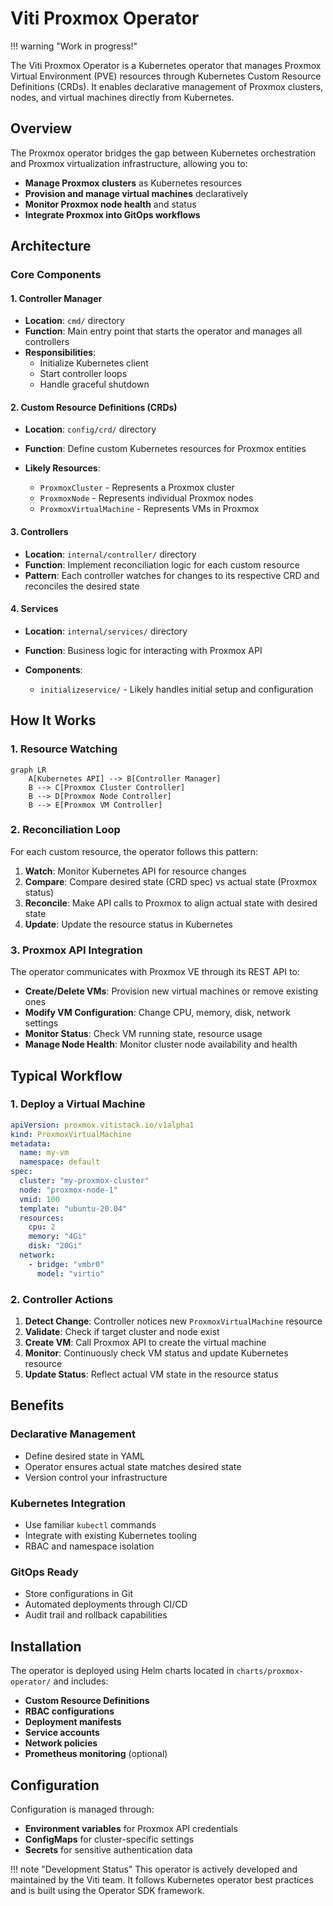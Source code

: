 # Viti Proxmox Operator

!!! warning "Work in progress!"

The Viti Proxmox Operator is a Kubernetes operator that manages Proxmox Virtual Environment (PVE) resources through Kubernetes Custom Resource Definitions (CRDs). It enables declarative management of Proxmox clusters, nodes, and virtual machines directly from Kubernetes.

## Overview

The Proxmox operator bridges the gap between Kubernetes orchestration and Proxmox virtualization infrastructure, allowing you to:

- **Manage Proxmox clusters** as Kubernetes resources
- **Provision and manage virtual machines** declaratively
- **Monitor Proxmox node health** and status
- **Integrate Proxmox into GitOps workflows**

## Architecture

### Core Components

#### 1. **Controller Manager**
- **Location**: `cmd/` directory
- **Function**: Main entry point that starts the operator and manages all controllers
- **Responsibilities**:
    - Initialize Kubernetes client
    - Start controller loops
    - Handle graceful shutdown

#### 2. **Custom Resource Definitions (CRDs)**
- **Location**: `config/crd/` directory
- **Function**: Define custom Kubernetes resources for Proxmox entities
- **Likely Resources**:

    - `ProxmoxCluster` - Represents a Proxmox cluster
    - `ProxmoxNode` - Represents individual Proxmox nodes
    - `ProxmoxVirtualMachine` - Represents VMs in Proxmox

#### 3. **Controllers**
- **Location**: `internal/controller/` directory
- **Function**: Implement reconciliation logic for each custom resource
- **Pattern**: Each controller watches for changes to its respective CRD and reconciles the desired state

#### 4. **Services**
- **Location**: `internal/services/` directory
- **Function**: Business logic for interacting with Proxmox API
- **Components**:

    - `initializeservice/` - Likely handles initial setup and configuration

## How It Works

### 1. **Resource Watching**
```mermaid
graph LR
    A[Kubernetes API] --> B[Controller Manager]
    B --> C[Proxmox Cluster Controller]
    B --> D[Proxmox Node Controller]
    B --> E[Proxmox VM Controller]
```

### 2. **Reconciliation Loop**
For each custom resource, the operator follows this pattern:

1. **Watch**: Monitor Kubernetes API for resource changes
2. **Compare**: Compare desired state (CRD spec) vs actual state (Proxmox status)
3. **Reconcile**: Make API calls to Proxmox to align actual state with desired state
4. **Update**: Update the resource status in Kubernetes

### 3. **Proxmox API Integration**

The operator communicates with Proxmox VE through its REST API to:

- **Create/Delete VMs**: Provision new virtual machines or remove existing ones
- **Modify VM Configuration**: Change CPU, memory, disk, network settings
- **Monitor Status**: Check VM running state, resource usage
- **Manage Node Health**: Monitor cluster node availability and health

## Typical Workflow

### 1. **Deploy a Virtual Machine**
```yaml
apiVersion: proxmox.vitistack.io/v1alpha1
kind: ProxmoxVirtualMachine
metadata:
  name: my-vm
  namespace: default
spec:
  cluster: "my-proxmox-cluster"
  node: "proxmox-node-1"
  vmid: 100
  template: "ubuntu-20.04"
  resources:
    cpu: 2
    memory: "4Gi"
    disk: "20Gi"
  network:
    - bridge: "vmbr0"
      model: "virtio"
```

### 2. **Controller Actions**
1. **Detect Change**: Controller notices new `ProxmoxVirtualMachine` resource
2. **Validate**: Check if target cluster and node exist
3. **Create VM**: Call Proxmox API to create the virtual machine
4. **Monitor**: Continuously check VM status and update Kubernetes resource
5. **Update Status**: Reflect actual VM state in the resource status

## Benefits

### **Declarative Management**
- Define desired state in YAML
- Operator ensures actual state matches desired state
- Version control your infrastructure

### **Kubernetes Integration**
- Use familiar `kubectl` commands
- Integrate with existing Kubernetes tooling
- RBAC and namespace isolation

### **GitOps Ready**
- Store configurations in Git
- Automated deployments through CI/CD
- Audit trail and rollback capabilities

## Installation

The operator is deployed using Helm charts located in `charts/proxmox-operator/` and includes:

- **Custom Resource Definitions**
- **RBAC configurations**
- **Deployment manifests**
- **Service accounts**
- **Network policies**
- **Prometheus monitoring** (optional)

## Configuration

Configuration is managed through:

- **Environment variables** for Proxmox API credentials
- **ConfigMaps** for cluster-specific settings
- **Secrets** for sensitive authentication data

!!! note "Development Status"
    This operator is actively developed and maintained by the Viti team. It follows Kubernetes operator best practices and is built using the Operator SDK framework.